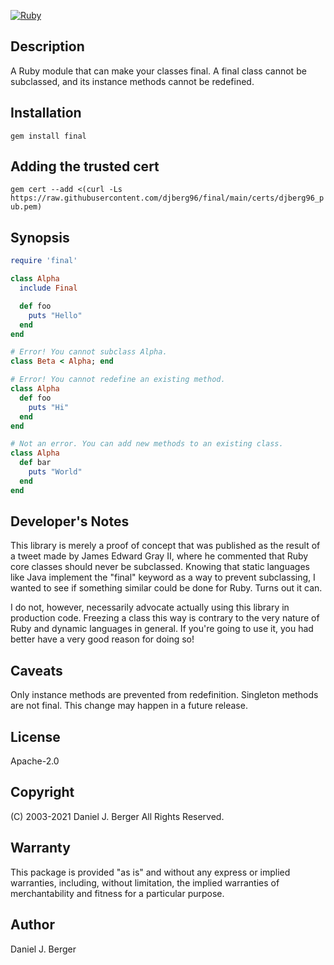 [![Ruby](https://github.com/djberg96/final/actions/workflows/ruby.yml/badge.svg)](https://github.com/djberg96/final/actions/workflows/ruby.yml)

## Description
A Ruby module that can make your classes final. A final class cannot
be subclassed, and its instance methods cannot be redefined.

## Installation
`gem install final`

## Adding the trusted cert
`gem cert --add <(curl -Ls https://raw.githubusercontent.com/djberg96/final/main/certs/djberg96_pub.pem)`

## Synopsis
```ruby
require 'final'

class Alpha
  include Final

  def foo
    puts "Hello"
  end
end

# Error! You cannot subclass Alpha.
class Beta < Alpha; end

# Error! You cannot redefine an existing method.
class Alpha
  def foo
    puts "Hi"
  end
end

# Not an error. You can add new methods to an existing class.
class Alpha
  def bar
    puts "World"
  end
end
```

## Developer's Notes
This library is merely a proof of concept that was published as the result
of a tweet made by James Edward Gray II, where he commented that Ruby core
classes should never be subclassed. Knowing that static languages like Java
implement the "final" keyword as a way to prevent subclassing, I wanted to
see if something similar could be done for Ruby. Turns out it can.

I do not, however, necessarily advocate actually using this library in
production code. Freezing a class this way is contrary to the very nature
of Ruby and dynamic languages in general. If you're going to use it, you had
better have a very good reason for doing so!

## Caveats
Only instance methods are prevented from redefinition. Singleton methods are
not final. This change may happen in a future release.

## License
Apache-2.0

## Copyright
(C) 2003-2021 Daniel J. Berger
All Rights Reserved.

## Warranty
This package is provided "as is" and without any express or
implied warranties, including, without limitation, the implied
warranties of merchantability and fitness for a particular purpose.

## Author
Daniel J. Berger
